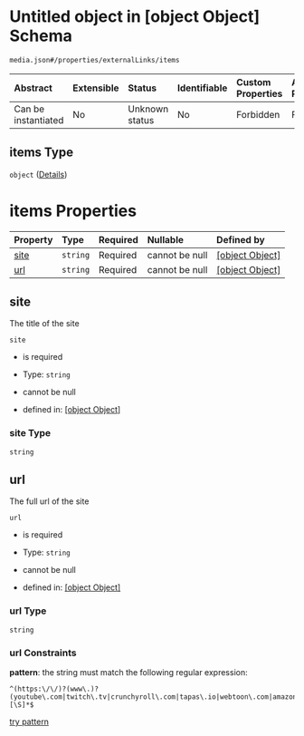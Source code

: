 # Untitled object in \[object Object] Schema

```txt
media.json#/properties/externalLinks/items
```



| Abstract            | Extensible | Status         | Identifiable | Custom Properties | Additional Properties | Access Restrictions | Defined In                                               |
| :------------------ | :--------- | :------------- | :----------- | :---------------- | :-------------------- | :------------------ | :------------------------------------------------------- |
| Can be instantiated | No         | Unknown status | No           | Forbidden         | Forbidden             | none                | [media.json\*](../out/media.json "open original schema") |

## items Type

`object` ([Details](media-properties-externallinks-items.md))

# items Properties

| Property      | Type     | Required | Nullable       | Defined by                                                                                                                                |
| :------------ | :------- | :------- | :------------- | :---------------------------------------------------------------------------------------------------------------------------------------- |
| [site](#site) | `string` | Required | cannot be null | [\[object Object\]](media-properties-externallinks-items-properties-site.md "media.json#/properties/externalLinks/items/properties/site") |
| [url](#url)   | `string` | Required | cannot be null | [\[object Object\]](media-properties-externallinks-items-properties-url.md "media.json#/properties/externalLinks/items/properties/url")   |

## site

The title of the site

`site`

*   is required

*   Type: `string`

*   cannot be null

*   defined in: [\[object Object\]](media-properties-externallinks-items-properties-site.md "media.json#/properties/externalLinks/items/properties/site")

### site Type

`string`

## url

The full url of the site

`url`

*   is required

*   Type: `string`

*   cannot be null

*   defined in: [\[object Object\]](media-properties-externallinks-items-properties-url.md "media.json#/properties/externalLinks/items/properties/url")

### url Type

`string`

### url Constraints

**pattern**: the string must match the following regular expression:&#x20;

```regexp
^(https:\/\/)?(www\.)?(youtube\.com|twitch\.tv|crunchyroll\.com|tapas\.io|webtoon\.com|amazon\.com)[\S]*$
```

[try pattern](https://regexr.com/?expression=%5E\(https%3A%5C%2F%5C%2F\)%3F\(www%5C.\)%3F\(youtube%5C.com%7Ctwitch%5C.tv%7Ccrunchyroll%5C.com%7Ctapas%5C.io%7Cwebtoon%5C.com%7Camazon%5C.com\)%5B%5CS%5D*%24 "try regular expression with regexr.com")
